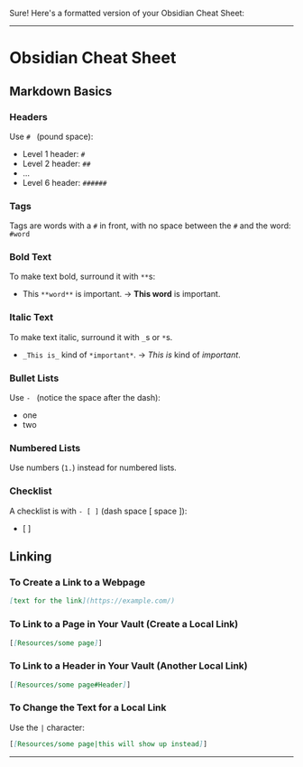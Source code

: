 Sure! Here's a formatted version of your Obsidian Cheat Sheet:

---

# Obsidian Cheat Sheet

## Markdown Basics

### Headers
Use `# ` (pound space):
- Level 1 header: `#`
- Level 2 header: `##`
- ...
- Level 6 header: `######`

### Tags
Tags are words with a `#` in front, with no space between the `#` and the word: `#word`

### Bold Text
To make text bold, surround it with `**`s:
- This `**word**` is important. → **This word** is important.

### Italic Text
To make text italic, surround it with `_`s or `*`s.
- `_This is_` kind of `*important*`. → _This is_ kind of *important*.

### Bullet Lists
Use `- ` (notice the space after the dash):
- one
- two

### Numbered Lists
Use numbers (`1.`) instead for numbered lists.

### Checklist
A checklist is with `- [ ]` (dash space [ space ]):
- [ ]

## Linking

### To Create a Link to a Webpage
```markdown
[text for the link](https://example.com/)
```

### To Link to a Page in Your Vault (Create a Local Link)
```markdown
[[Resources/some page]]
```

### To Link to a Header in Your Vault (Another Local Link)
```markdown
[[Resources/some page#Header]]
```

### To Change the Text for a Local Link
Use the `|` character:
```markdown
[[Resources/some page|this will show up instead]]
```



---

